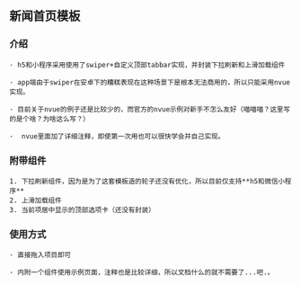 ## 新闻首页模板

### 介绍

	· h5和小程序采用使用了swiper+自定义顶部tabbar实现，并封装下拉刷新和上滑加载组件
	
	· app端由于swiper在安卓下的糟糕表现在这种场景下是根本无法商用的，所以只能采用nvue实现。
	
	· 目前关于nvue的例子还是比较少的，而官方的nvue示例对新手不怎么友好（喵喵喵？这里写的是个啥？为啥这么写？）
	
	·  nvue里面加了详细注释，即使第一次用也可以很快学会并自己实现。
	  
### 附带组件

	1. 下拉刷新组件，因为是为了这套模板造的轮子还没有优化，所以目前仅支持**h5和微信小程序**
	2. 上滑加载组件 
	3. 当前项居中显示的顶部选项卡（还没有封装）

### 使用方式
	
	· 直接拖入项目即可
	
	· 内附一个组件使用示例页面，注释也是比较详细，所以文档什么的就不需要了...吧.。

